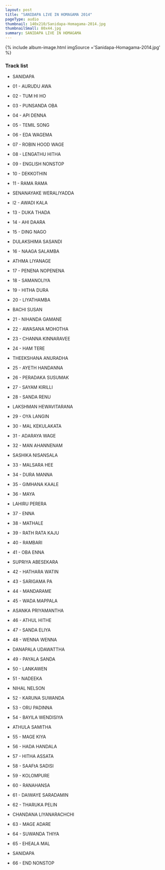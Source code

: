 ```yaml
---
layout: post
title: "SANIDAPA LIVE IN HOMAGAMA 2014"
pageType: audio
thumbnail: 140x210/Sanidapa-Homagama-2014.jpg
thumbnailSmall: 80x44.jpg
summary: SANIDAPA LIVE IN HOMAGAMA
---
```


<div class="ab-player" data-boourl="https://audioboom.com/publishing/playlist/v3?autoplay=false&boo_content_type=playlist&data_for_content_type=1275904&image_option=small&link_color=%2358d1eb&player_theme=light&show_title=true&src=https%3A%2F%2Fapi.audioboom.com%2Fplaylists%2F1275904-sanidapa-live-in-homagama-2014" data-boowidth="100%" data-maxheight="285" data-iframestyle="background-color:transparent; display:block; min-width:300px; max-width:700px;" style="background-color:transparent;"></div><script type="text/javascript">(function() { var po = document.createElement("script"); po.type = "text/javascript"; po.async = true; po.src = "https://d15mj6e6qmt1na.cloudfront.net/cdn/embed.js"; var s = document.getElementsByTagName("script")[0]; s.parentNode.insertBefore(po, s); })();</script>

{% include album-image.html imgSource ='Sanidapa-Homagama-2014.jpg' %}

### Track list 

-   SANIDAPA

-   01 - AURUDU AWA 
-   02 - TUM HI HO 
-   03 - PUNSANDA OBA   
-   04 - API DENNA 
-   05 - TEMIL SONG 
-   06 - EDA WAGEMA 
-   07 - ROBIN HOOD WAGE
-   08 - LENGATHU HITHA
-   09 - ENGLISH NONSTOP 
-   10 - DEKKOTHIN
-   11 - RAMA RAMA

-   SENANAYAKE WERALIYADDA

-   l2 - AWADI KALA
-   13 - DUKA THADA  
-   14 - AHI DAARA  
-   15 - DING NAGO  

-   DULAKSHIMA SASANDI 

-   16 - NAAGA SALAMBA 

-   ATHMA LIYANAGE

-   17 - PENENA NOPENENA 
-   18 - SAMANOLIYA 
-   19 - HITHA DURA  
-   20 - LIYATHAMBA

-   BACHI SUSAN

-   21 - NIHANDA GAMANE 
-   22 - AWASANA MOHOTHA  
-   23 - CHANNA KINNARAVEE  
-   24 - HAM TERE  

-   THEEKSHANA ANURADHA
 
-   25 - AYETH HANDANNA  
-   26 - PERADAKA SUSUMAK  
-   27 - SAYAM KIRILLI  
-   28 - SANDA RENU 

-   LAKSHMAN HEWAVITARANA

-   29 - OYA LANGIN 
-   30 - MAL KEKULAKATA  
-   31 - ADARAYA WAGE  
-   32 - MAN AHANNENAM 

-   SASHIKA NISANSALA

-   33 - MALSARA HEE  
-   34 - DURA MANNA  
-   35 - GIMHANA KAALE  
-   36 - MAYA 

-   LAHIRU PERERA

-   37 - ENNA  
-   38 - MATHALE  
-   39 - RATH RATA KAJU  
-   40 - RAMBARI  
-   41 - OBA ENNA  

-   SUPRIYA ABESEKARA

-   42 - HATHARA WATIN  
-   43 - SARIGAMA PA  
-   44 - MANDARAME  
-   45 - WADA MAPPALA 

-   ASANKA PRIYAMANTHA

-   46 - ATHUL HITHE  
-   47 - SANDA ELIYA 
-   48 - WENNA WENNA 

-   DANAPALA UDAWATTHA

-   49 - PAYALA SANDA  
-   50 - LANKAWEN  
-   51 - NADEEKA  

-   NIHAL NELSON

-   52 - KARUNA SUWANDA 
-   53 - ORU PADINNA  
-   54 - BAYILA WENDISIYA  

-   ATHULA SAMITHA

-   55 - MAGE KIYA  
-   56 - HADA HANDALA  
-   57 - HITHA ASSATA 
-   58 - SAAFtA SADISI  
-   59 - KOLOMPURE 
-   60 - RANAHANSA 
-   61 - DAIWAYE SARADAMIN 
-   62 - THARUKA PELIN 

-   CHANDANA LIYANARACHCHI

-   63 - MAGE ADARE 
-   64 - SUWANDA THIYA 
-   65 - EHEALA MAL

-   SANIDAPA

-   66 - END NONSTOP
